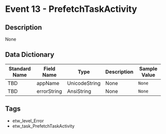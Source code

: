 # Event 13 - PrefetchTaskActivity

## Description
None

## Data Dictionary
|Standard Name|Field Name|Type|Description|Sample Value|
|---|---|---|---|---|
|TBD|appName|UnicodeString|None|`None`|
|TBD|errorString|AnsiString|None|`None`|

## Tags
* etw_level_Error
* etw_task_PrefetchTaskActivity